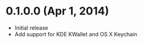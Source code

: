 0.1.0.0 (Apr 1, 2014)
=====================

- Initial release
- Add support for KDE KWallet and OS X Keychain
